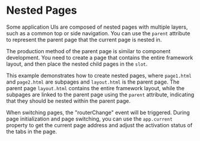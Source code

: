 <template is="exm-article">
<a href="../../publics/examples/nested-page/demo.html" preview></a>
<a href="../../publics/examples/nested-page/page1.html"></a>
<a href="../../publics/examples/nested-page/page2.html"></a>
<a href="../../publics/examples/nested-page/layout.html" main></a>
</template>

# Nested Pages

Some application UIs are composed of nested pages with multiple layers, such as a common top or side navigation. You can use the `parent` attribute to represent the parent page that the current page is nested in.

The production method of the parent page is similar to component development. You need to create a page that contains the entire framework layout, and then place the nested child pages in the `slot`.

This example demonstrates how to create nested pages, where `page1.html` and `page2.html` are subpages and `layout.html` is the parent page. The parent page `layout.html` contains the entire framework layout, while the subpages are linked to the parent page using the `parent` attribute, indicating that they should be nested within the parent page.

When switching pages, the "routerChange" event will be triggered. During page initialization and page switching, you can use the `app.current` property to get the current page address and adjust the activation status of the tabs in the page.